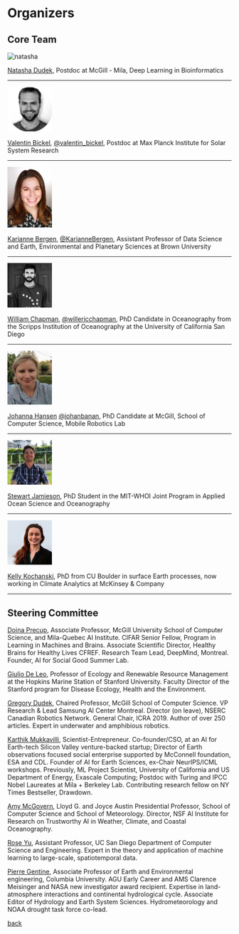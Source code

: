 # Organizers

## Core Team 

<img src="images/natasha.jpg" alt="natasha" width="100"/>  

[Natasha Dudek](https://www.linkedin.com/in/natasha-dudek/), Postdoc at McGill - Mila, Deep Learning in Bioinformatics   

---

<img src="images/valentin.png" alt="valentin" width="100"/>

[Valentin Bickel](https://www.mps.mpg.de/staff/59397), [@valentin_bickel](https://twitter.com/valentin_bickel), Postdoc at Max Planck Institute for Solar System Research

---

<img src="images/karianne.jpg" alt="karianne" width="100"/>

[Karianne Bergen](https://www.kariannebergen.com/), [@KarianneBergen](https://twitter.com/KarianneBergen), Assistant Professor of Data Science and Earth, Environmental and Planetary Sciences at Brown University

---

<img src="images/william.jpg" alt="william" width="100"/>

[William Chapman](https://scholar.google.com/citations?user=C1ox2CEAAAAJ&hl=en), [@willericchapman](https://twitter.com/willericchapman), PhD Candidate in Oceanography from the Scripps Institution of Oceanography at the University of California San Diego

---

<img src="images/jhansen.png" alt="jhansen" width="100"/>  

[Johanna Hansen](https://johannah.github.io) [@johanbanan](https://twitter.com/johanbanan), PhD Candidate at McGill, School of Computer Science, Mobile Robotics Lab 

---

<img src="images/stewart.jpg" alt="stewart" width="100"/>  

[Stewart Jamieson](https://www.stewartjamieson.com), PhD Student in the MIT-WHOI Joint Program in Applied Ocean Science and Oceanography

---

<img src="images/kelly.jpg" alt="kochanski" width="100"/>  

[Kelly Kochanski](https://www.kochanski.org/kelly/), PhD from CU Boulder in surface Earth processes, now working in Climate Analytics at McKinsey & Company  

---


## Steering Committee

[Doina Precup](https://www.cs.mcgill.ca/~dprecup/), Associate Professor, McGill University School of Computer Science, and Mila-Quebec AI Institute. CIFAR Senior Fellow, Program in Learning in Machines and Brains. Associate Scientific Director, Healthy Brains for Healthy Lives CFREF. Research Team Lead, DeepMind, Montreal. Founder, AI for Social Good Summer Lab.   

[Giulio De Leo](https://profiles.stanford.edu/giulio-de-leo), Professor of Ecology and Renewable Resource Management at the Hopkins Marine Station of Stanford University. Faculty Director of the Stanford program for Disease Ecology, Health and the Environment.    

[Gregory Dudek](http://www.cim.mcgill.ca/~dudek/), Chaired Professor, McGill School of Computer Science. VP Research & Lead Samsung AI Center Montreal. Director (on leave), NSERC Canadian Robotics Network.  General Chair, ICRA 2019. Author of over 250 articles. Expert in underwater and amphibious robotics.

[Karthik Mukkavilli](https://twitter.com/DrMukkavilli), Scientist-Entrepreneur. Co-founder/CSO, at an AI for Earth-tech Silicon Valley venture-backed startup; Director of Earth observations focused social enterprise supported by McConnell foundation, ESA and CDL. Founder of AI for Earth Sciences, ex-Chair NeurIPS/ICML workshops. Previously, ML Project Scientist, University of California and US Department of Energy, Exascale Computing; Postdoc with Turing and IPCC Nobel Laureates at Mila + Berkeley Lab. Contributing research fellow on NY Times Bestseller, Drawdown.   

[Amy McGovern](https://www.ou.edu/coe/cs/people/mcgovern), Lloyd G. and Joyce Austin Presidential Professor, School of Computer Science and School of Meteorology. Director, NSF AI Institute for Research on Trustworthy AI in Weather, Climate, and Coastal Oceanography.   

[Rose Yu](https://roseyu.com/), Assistant Professor, UC San Diego Department of Computer Science and Engineering. Expert in the theory and application of machine learning to large-scale, spatiotemporal data.   

[Pierre Gentine](https://www.eee.columbia.edu/faculty/pierre-gentine), Associate Professor of Earth and Environmental engineering, Columbia University. AGU Early Career and AMS Clarence Meisinger and NASA new investigator award recipient. Expertise in land-atmosphere interactions and continental hydrological cycle.  Associate Editor of Hydrology and Earth System Sciences. Hydrometeorology and NOAA drought task force co-lead.   


[back](./)
